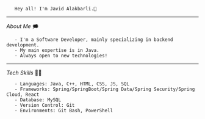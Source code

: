  ```
    Hey all! I'm Javid Alakbarli.👋
 ```

<hr/>

 *About Me* 🗯️
```
   - I'm a Software Developer, mainly specializing in backend development.  
   - My main expertise is in Java.
   - Always open to new technologies!  
```
<hr/>

 *Tech Skills* 👨‍💻
```
   - Languages: Java, C++, HTML, CSS, JS, SQL
   - Frameworks: Spring/SpringBoot/Spring Data/Spring Security/Spring Cloud, React
   - Database: MySQL
   - Version Control: Git
   - Environments: Git Bash, PowerShell
```

